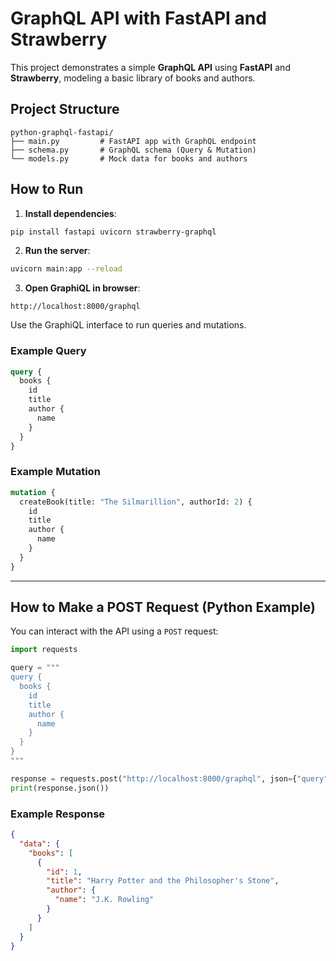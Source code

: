 # GraphQL API with FastAPI and Strawberry

This project demonstrates a simple **GraphQL API** using **FastAPI** and **Strawberry**, modeling a basic library of books and authors.

## Project Structure

```
python-graphql-fastapi/
├── main.py         # FastAPI app with GraphQL endpoint
├── schema.py       # GraphQL schema (Query & Mutation)
└── models.py       # Mock data for books and authors
```

## How to Run

1. **Install dependencies**:

```bash
pip install fastapi uvicorn strawberry-graphql
```

2. **Run the server**:

```bash
uvicorn main:app --reload
```

3. **Open GraphiQL in browser**:

```
http://localhost:8000/graphql
```

Use the GraphiQL interface to run queries and mutations.

### Example Query

```graphql
query {
  books {
    id
    title
    author {
      name
    }
  }
}
```

### Example Mutation

```graphql
mutation {
  createBook(title: "The Silmarillion", authorId: 2) {
    id
    title
    author {
      name
    }
  }
}
```

---

## How to Make a POST Request (Python Example)

You can interact with the API using a `POST` request:

```python
import requests

query = """
query {
  books {
    id
    title
    author {
      name
    }
  }
}
"""

response = requests.post("http://localhost:8000/graphql", json={"query": query})
print(response.json())
```

### Example Response

```json
{
  "data": {
    "books": [
      {
        "id": 1,
        "title": "Harry Potter and the Philosopher's Stone",
        "author": {
          "name": "J.K. Rowling"
        }
      }
    ]
  }
}
```

